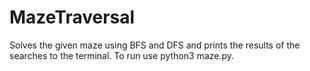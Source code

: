 # MazeTraversal
Solves the given maze using BFS and DFS and prints the results of the searches to the terminal. To run use python3 maze.py.
